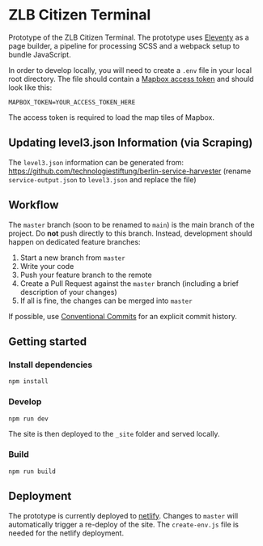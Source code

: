 # ZLB Citizen Terminal
Prototype of the ZLB Citizen Terminal. The prototype uses [Eleventy](https://www.11ty.dev/) as a page builder, a pipeline for processing SCSS and a webpack setup to bundle JavaScript.

In order to develop locally, you will need to create a `.env` file in your local root directory. The file should contain a [Mapbox access token](https://docs.mapbox.com/help/how-mapbox-works/access-tokens/) and should look like this:

```
MAPBOX_TOKEN=YOUR_ACCESS_TOKEN_HERE
```

The access token is required to load the map tiles of Mapbox. 

## Updating level3.json Information (via Scraping)
The `level3.json` information can be generated from: https://github.com/technologiestiftung/berlin-service-harvester
(rename `service-output.json` to `level3.json` and replace the file)


## Workflow
The `master` branch (soon to be renamed to `main`) is the main branch of the project. Do **not** push directly to this branch. Instead, development should happen on dedicated feature branches:

1. Start a new branch from `master`
2. Write your code
3. Push your feature branch to the remote
4. Create a Pull Request against the `master` branch (including a brief description of your changes)
5. If all is fine, the changes can be merged into `master`

If possible, use [Conventional Commits](https://www.conventionalcommits.org/en/v1.0.0/) for an explicit commit history.

## Getting started

### Install dependencies
```
npm install
```

### Develop
```
npm run dev
```

The site is then deployed to the `_site` folder and served locally.

### Build
```
npm run build
```

## Deployment

The prototype is currently deployed to [netlify](https://www.netlify.com/). Changes to `master` will automatically trigger a re-deploy of the site. The `create-env.js` file is needed for the netlify deployment.
